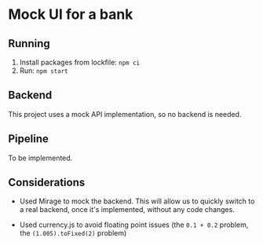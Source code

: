 # Mock UI for a bank

## Running

1. Install packages from lockfile: `npm ci`
2. Run: `npm start`

## Backend

This project uses a mock API implementation, so no backend is needed.

## Pipeline

To be implemented.

## Considerations

- Used Mirage to mock the backend. This will allow us to quickly switch to a real backend, once it's implemented, without any code changes.

- Used currency.js to avoid floating point issues (the `0.1 + 0.2` problem, the `(1.005).toFixed(2)` problem)
